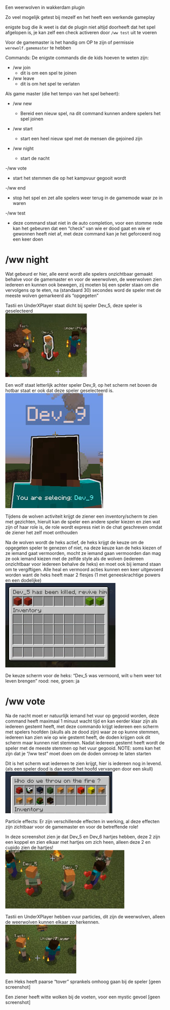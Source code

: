 Een weerwolven in wakkerdam plugin

Zo veel mogelijk getest bij mezelf en het heeft een werkende gameplay

enigste bug die ik weet is dat de plugin niet altijd doorheeft dat het spel afgelopen is, je kan zelf een check activeren door `/ww test` uit te voeren

Voor de gamemaster is het handig om OP te zijn of permissie `werewolf.gamemaster` te hebben

Commands:
De enigste commands die de kids hoeven te weten zijn:
- /ww join
  - dit is om een spel te joinen
- /ww leave
  - dit is om het spel te verlaten

Als game master (die het tempo van het spel beheert):
- /ww new
  - Bereid een nieuw spel, na dit command kunnen andere spelers het spel joinen

- /ww start
  - start een heel nieuw spel met de mensen die gejoined zijn
  
- /ww night
  - start de nacht
  
-/ww vote
  - start het stemmen die op het kampvuur gegooit wordt
  
-/ww end
  - stop het spel en zet alle spelers weer terug in de gamemode waar ze in waren
  
-/ww test
  - deze command staat niet in de auto completion, voor een stomme rede kan het gebeuren dat een “check” van wie er dood gaat en wie er gewonnen heeft niet af, met deze command kan je het geforceerd nog een keer doen


# /ww night
Wat gebeurd er hier, alle eerst wordt alle spelers onzichtbaar gemaakt behalve voor de gamemaster en voor de weerwolven, de weerwolven zien iedereen en kunnen ook bewegen, zij moeten bij een speler staan om die vervolgens op te eten, na (standaard 30) secondes word de speler met de meeste wolven gemarkeerd als “opgegeten”

Tastii en UnderXPlayer staat dicht bij speler Dev_5, deze speler is geselecteerd<br>
![2 spelers die een slachtoffer kiezen](./images/Picture1.png)


Een wolf staat letterlijk achter speler Dev_9, op het scherm net boven de hotbar staat er ook dat deze speler geselecteerd is.<br>
![1 speler die achter een slachtoffer staat en ziet in beeld dat hij/zij de slachtoffer geselecteert heeft](./images/Picture2.png)

Tijdens de wolven activiteit krijgt de ziener een inventory/scherm te zien met gezichten, hieruit kan de speler een andere speler kiezen en zien wat zijn of haar role is, de role wordt express niet in de chat geschreven omdat de ziener het zelf moet onthouden


Na de wolven wordt de heks actief, de heks krijgt de keuze om de opgegeten speler te genezen of niet, na deze keuze kan de heks kiezen of ze iemand gaat vermoorden, mocht ze iemand gaan vermoorden dan mag ze ook iemand kiezen met de zelfde style als de wolven (iedereen onzichtbaar voor iedereen behalve de heks) en moet ook bij iemand staan om te vergiftigen. Alle heal en vermoord acties kunnen een keer uitgevoerd worden want de heks heeft maar 2 flesjes (1 met geneeskrachtige powers en een dodelijke)<br>
![Inventoy scherm met een vraag en een keuze](./images/Picture3.png)

De keuze scherm voor de heks: “Dev_5 was vermoord, wilt u hem weer tot leven brengen” rood: nee, groen: ja

# /ww vote
Na de nacht moet er natuurlijk iemand het vuur op gegooid worden, deze command heeft maximaal 1 minuut wacht tijd en kan eerder klaar zijn als iedereen gestemt heeft, met deze commando krijgt iedereen een scherm met spelers hoofden (skulls als ze dood zijn) waar ze op kunne stemmen, iedereen kan zien wie op wie gestemt heeft, de doden krijgen ook dit scherm maar kunnen niet stemmen. Nadat iedereen gestemt heeft wordt de speler met de meeste stemmen op het vuur gegooid. NOTE: soms kan het zijn dat je “/ww test” moet doen om de doden omroep te laten starten


Dit is het scherm wat iedereen te zien krijgt, hier is iedereen nog in levend. (als een speler dood is dan wordt het hoofd vervangen door een skull)<br>
![Een inventory met allemaal hoofden van spelers die nog leven](./images/Picture4.png)

Particle effects:
Er zijn verschillende effecten in werking, al deze effecten zijn zichtbaar voor de gamemaster en voor de betreffende role!

In deze screenshot zien je dat Dev_5 en Dev_6 hartjes hebben, deze 2 zijn een koppel en zien elkaar met hartjes om zich heen, alleen deze 2 en cupido zien de hartjes!<br>
![De gamemaster kijkt naar 2 spelers die verlieft op elkaar zijn](./images/Picture5.png)

Tastii en UnderXPlayer hebben vuur particles, dit zijn de weerwolven, alleen de weerwolven kunnen elkaar zo herkennen.<br>
![2 spelers die wolven zijn hebben vuur particles](./images/Picture6.png)


Een Heks heeft paarse “tover” sprankels omhoog gaan bij de speler
[geen screenshot]

Een ziener heeft witte wolken bij de voeten, voor een mystic gevoel
[geen screenshot]

